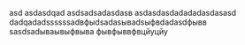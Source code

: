 asd
asdasdqad
asdsadsadasdasв
asdasdasdadadadasdasasd
dadqadadssssssadвфыdsadasываdsыфвdadasdфывв
sasdsadываывыфвыва
фывфыввфвцйуцйу
